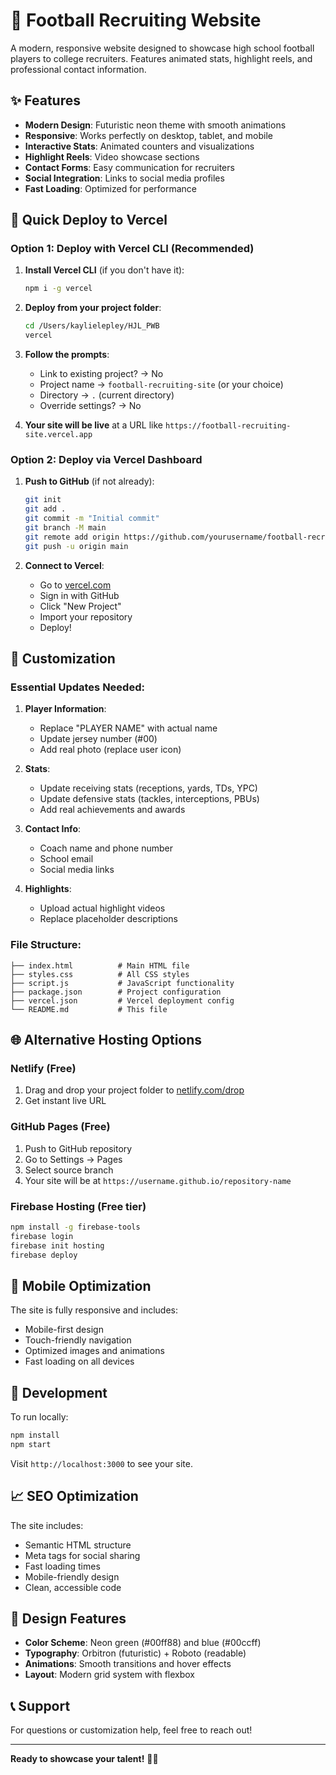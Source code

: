 # 🏈 Football Recruiting Website

A modern, responsive website designed to showcase high school football players to college recruiters. Features animated stats, highlight reels, and professional contact information.

## ✨ Features

- **Modern Design**: Futuristic neon theme with smooth animations
- **Responsive**: Works perfectly on desktop, tablet, and mobile
- **Interactive Stats**: Animated counters and visualizations
- **Highlight Reels**: Video showcase sections
- **Contact Forms**: Easy communication for recruiters
- **Social Integration**: Links to social media profiles
- **Fast Loading**: Optimized for performance

## 🚀 Quick Deploy to Vercel

### Option 1: Deploy with Vercel CLI (Recommended)

1. **Install Vercel CLI** (if you don't have it):
   ```bash
   npm i -g vercel
   ```

2. **Deploy from your project folder**:
   ```bash
   cd /Users/kaylielepley/HJL_PWB
   vercel
   ```

3. **Follow the prompts**:
   - Link to existing project? → No
   - Project name → `football-recruiting-site` (or your choice)
   - Directory → `.` (current directory)
   - Override settings? → No

4. **Your site will be live** at a URL like `https://football-recruiting-site.vercel.app`

### Option 2: Deploy via Vercel Dashboard

1. **Push to GitHub** (if not already):
   ```bash
   git init
   git add .
   git commit -m "Initial commit"
   git branch -M main
   git remote add origin https://github.com/yourusername/football-recruiting-site.git
   git push -u origin main
   ```

2. **Connect to Vercel**:
   - Go to [vercel.com](https://vercel.com)
   - Sign in with GitHub
   - Click "New Project"
   - Import your repository
   - Deploy!

## 🎯 Customization

### Essential Updates Needed:

1. **Player Information**:
   - Replace "PLAYER NAME" with actual name
   - Update jersey number (#00)
   - Add real photo (replace user icon)

2. **Stats**:
   - Update receiving stats (receptions, yards, TDs, YPC)
   - Update defensive stats (tackles, interceptions, PBUs)
   - Add real achievements and awards

3. **Contact Info**:
   - Coach name and phone number
   - School email
   - Social media links

4. **Highlights**:
   - Upload actual highlight videos
   - Replace placeholder descriptions

### File Structure:
```
├── index.html          # Main HTML file
├── styles.css          # All CSS styles
├── script.js           # JavaScript functionality
├── package.json        # Project configuration
├── vercel.json         # Vercel deployment config
└── README.md           # This file
```

## 🌐 Alternative Hosting Options

### Netlify (Free)
1. Drag and drop your project folder to [netlify.com/drop](https://netlify.com/drop)
2. Get instant live URL

### GitHub Pages (Free)
1. Push to GitHub repository
2. Go to Settings → Pages
3. Select source branch
4. Your site will be at `https://username.github.io/repository-name`

### Firebase Hosting (Free tier)
```bash
npm install -g firebase-tools
firebase login
firebase init hosting
firebase deploy
```

## 📱 Mobile Optimization

The site is fully responsive and includes:
- Mobile-first design
- Touch-friendly navigation
- Optimized images and animations
- Fast loading on all devices

## 🔧 Development

To run locally:
```bash
npm install
npm start
```

Visit `http://localhost:3000` to see your site.

## 📈 SEO Optimization

The site includes:
- Semantic HTML structure
- Meta tags for social sharing
- Fast loading times
- Mobile-friendly design
- Clean, accessible code

## 🎨 Design Features

- **Color Scheme**: Neon green (#00ff88) and blue (#00ccff)
- **Typography**: Orbitron (futuristic) + Roboto (readable)
- **Animations**: Smooth transitions and hover effects
- **Layout**: Modern grid system with flexbox

## 📞 Support

For questions or customization help, feel free to reach out!

---

**Ready to showcase your talent!** 🏈✨

